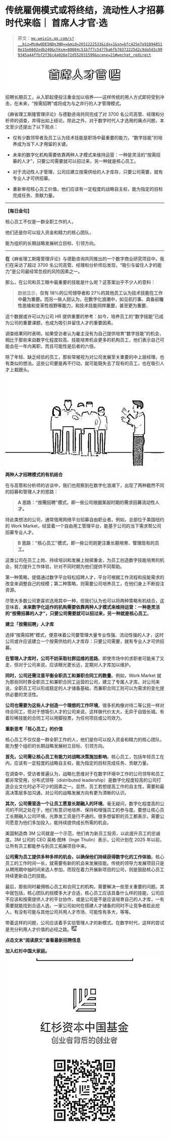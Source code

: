 # 传统雇佣模式或将终结，流动性人才招募时代来临｜ 首席人才官·选

> 原文：[`mp.weixin.qq.com/s?__biz=MzAwODE5NDg3NQ==&mid=2651222533&idx=1&sn=bfc425e7e918948510e15e6602edb240&chksm=80804c51b7f7c5477ba6fb78372225d2c9da5d3c099345a44ffbf2f36c4a026e72d552031599&scene=21#wechat_redirect`](http://mp.weixin.qq.com/s?__biz=MzAwODE5NDg3NQ==&mid=2651222533&idx=1&sn=bfc425e7e918948510e15e6602edb240&chksm=80804c51b7f7c5477ba6fb78372225d2c9da5d3c099345a44ffbf2f36c4a026e72d552031599&scene=21#wechat_redirect)

![](img/9c28aa34eb0eff73c17e9d52f7e6843b.png)

招聘长期员工，从入职起便投注重金加以培养——这样传统的用人方式即将受到冲击，在未来，“按需招聘”或将成为与之并行的人才管理模式。

《麻省理工斯隆管理评论》与德勤咨询共同完成了对 3700 名公司高管、经理和分析师的调查，并得出如上结论。除此之外，对于数字时代人才选用的痛点问题，本文至少还提出了以下观点：

*   仅有少数领导者及员工认为技术技能是职场中最重要的能力，“数字技能”的培养成为当下人才用留的关键。

*   未来的数字化机构需要依靠两种人才模式来维持运营：一种是灵活的“按需招募的人才”，只要公司需要就可以招过来，另一种就是核心员工。

*   对于流动性人才管理，公司应建立按需供给的人才库存，只要公司需要，就有专业人才可供招募。

*   重新审视核心员工价值，他们应该有一定程度的战略自主权，能为指定的目标完成任务、贡献力量。

***

**【每日金句】**

核心员工不仅是一群全职工作的人，

他们还是你可以投入资金和精力的核心团队，

能为组织的长期战略发展树立目标、引领方向。

***

**在**《麻省理工斯隆管理评论》与德勤咨询共同推出的一个数字商业研究项目中，我们在采访了超过 3700 名公司高管、经理和分析师后发现，“吸引与留住人才的能力”是公司最经常忽视的风险因素之一。

那么，在公司和员工眼中最重要的技能是什么呢？这答案出乎不少人的意料：

> 数据显示，**仅有 18%的公司领导者和 27%的其他员工认为技术技能在工作中最为重要。而另一些人则认为，在数字化浪潮中，如见机行事、具备前瞻性思维和变革性视野等能力，和技术技能同样重要，甚至更为重要**。

这个数据或许可以为公司 HR 提供重要的参考：如今，培养员工的“数字技能”已成为公司的重要课题，也成为吸引并留住人才的重要因素。

调查结果同时表明，如果受访者认为雇主没有为自己提供培育“数字技能”的机会，相比于那些来自数字化程度较高、技能培育机会更多的机构员工，他们表示自己可能会在一年内离职，而且可能性是后者的六倍。

除了年轻、缺乏经验的员工，那些常被视为对公司发展至关重要的中上层经理，也有类似的想法。这些公司要是再不行动，就可能既失去了现有的员工，也在吸引人才上栽跟头。

![](img/2de892994e178417ada9f24ad8824664.png)

**两种人才招聘模式的有机结合**

在与高管和分析师的访谈中，我们也观察到在数字化浪潮下，出现了两种截然不同的招募和管理人才的思路：

> **A 思路：“按需招聘”模式，即一些公司根据某段时期的需求招募流动性人才。**

持此类想法的公司，通常借用网络平台招募自由职业者。例如，总部位于美国纽约的 Work Market，经营着一个自由用工管理平台，能基于公司的当下需求帮公司招募专业人才。

> **B 思路：“核心员工”模式，即一些公司则更注重长期培育、管理现有的员工。**

这类公司在员工上岗、持续培训和发展上抛掷重金，为员工创造数字技能培育的机会，努力提升工作体验，针对不同时期为他们提供不同帮助。

第一种策略，提倡通过数字平台轻松招聘人才，平台可根据工作流程和技能需求的改变来调整自己的规模；第二种策略，则需要公司培养员工，在他们身上不断投注资源。

尽管大多数公司更喜欢选用其中一种，但我们认为也可以将两种策略有机结合，这意味着，**未来数字化运作的机构需要依靠两种人才模式来维持运营：一种是灵活的“按需招募的人才”，只要公司需要就可以招过来，另一种就是核心员工**。

**建立「按需招聘」人才库**

选择“按需招聘”模式，便意味着公司要管理大量专业性强、流动性强的人才，这时公司或许应该建立一个按需供给的人才库存：只要公司需要，就有专业人才可供招募。

**在管理人才库时，公司不妨采取社群运维的思路**。即使市场中的求职者可能来了又走，但对于公司来说，应该眼光更长远，定期对人才库加以维护。

**同时，公司还需注意平衡全职员工和兼职合同工的数量**。例如，Work Market 就为那些同时靠全职员工和兼职合同工运营的公司，建立了专属人才库。对公司来说，全职员工可以形成稳定的人才储备基础，而兼职合同工则可以为需求的变化提供必要的灵活性。

**公司也需要为这些人才创造一个理想的工作环境**。很多机构像对待二等公民一样对待合同工，但对于想吸引人才的公司来说，这样做代价太大，无异于自毁长城。有着珍稀技能的合同工可以用脚投票，为任何项目或公司效力。

**重新思考「核心员工」的价值**

核心员工不仅仅是一群全职工作的人，他们是你可以投入资金和精力的核心团队，能为整个组织的长期战略发展树立目标、引领方向。

**首先，公司需让核心员工有能力对战略决策施加影响**。核心员工，包括年轻员工在内，应该有一定程度的战略自主权，能为指定的目标完成任务、贡献力量。

在调查中，受访者普遍认为，战略化思维对于在数字环境中工作的公司领导和员工都非常受用，分布式领导（distributed leadership）是数字化程度较高的公司打造企业文化时必不可少的因素之一。显然，员工若想提高工作的自主性，需要和最高决策层多加沟通，对公司的战略发展方向有更为清晰的认识。

**其次，公司需营造一个让员工愿意长期融入的环境**。毫无疑问，数字化程度高的公司的不同之处在于，他们有意识地培养、保持和增强员工的参与度。要想让核心员工长期融入公司环境，光靠发工资是行不通的。很多想留职的员工都表示，需要公司愿意为他们多加投入，能持续提供成长所需的机会。

美国制造商 3M 公司就是一个示范，他们肯为新员工投资，以此提升员工的忠诚度。3M 公司的 CEO 英格·图林（Inge Thulin）表示，公司计划在 2025 年以前，让所有员工都能参与到员工拓展项目中来。

**公司需为员工提供多种多样的机会，以确保他们持续获得数字化的工作体验**。核心员工的工作时间一长，就需要有新的机会来发展技能。传统的领导力发展项目只是从聘用期中抽时间来选人参加，而现在着力开展新项目的公司，则是鼓励核心员工持续更新自己的技能。

最后，那些同时雇佣核心员工和合同工的机构，需要解决一些至关重要的问题。其中就包括，核心团队的规模多大才合适，核心员工应该具备什么样的技能，公司应不应该和按需提供人才的平台协作，或是公司是不是应该培育自己的人才库，一有需要就能找到合适人选，一家公司如何在搭建人才储备的同时不让竞争者趁此挖人，有没有可能与其他公司共用人才市场、可能性有多大，等等。

带着这样的问题，公司应该着手实验管理人才的新模式。在数字时代，这样的尝试是充分利用人才价值的必经之路。![](img/fcf045527774af66ea79bcf4623a81af.png)

**点击文末“阅读原文”查看最新招聘信息**

**加入红杉中国大家庭。**

![](img/9a3afec08c72dce8ddc60e7a0be3e175.png)